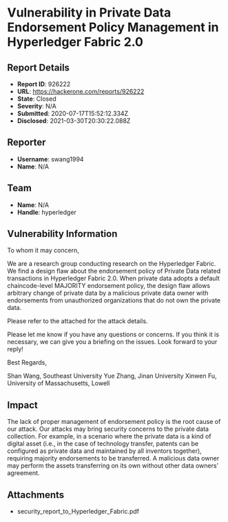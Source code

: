 # Vulnerability in Private Data Endorsement Policy Management in Hyperledger Fabric 2.0

## Report Details
- **Report ID**: 926222
- **URL**: https://hackerone.com/reports/926222
- **State**: Closed
- **Severity**: N/A
- **Submitted**: 2020-07-17T15:52:12.334Z
- **Disclosed**: 2021-03-30T20:30:22.088Z

## Reporter
- **Username**: swang1994
- **Name**: N/A

## Team
- **Name**: N/A
- **Handle**: hyperledger

## Vulnerability Information
To whom it may concern,

We are a research group conducting research on the Hyperledger Fabric. We find a design flaw about the endorsement policy of Private Data related transactions in Hyperledger Fabric 2.0. When private data adopts a default chaincode-level MAJORITY endorsement policy, the design flaw allows arbitrary change of private data by a malicious private data owner with endorsements from unauthorized organizations that do not own the private data. 

Please refer to  the attached for the attack details.

Please let me know if you have any questions or concerns. If you think it is necessary, we can give you a briefing on the issues. Look forward to your reply!

Best Regards,

Shan Wang, Southeast University
Yue Zhang, Jinan University
Xinwen Fu, University of Massachusetts, Lowell

## Impact

The lack of proper management of endorsement policy is the root cause of our attack. Our attacks may bring security concerns to the private data collection. For example, in a scenario where the private data is a kind of digital asset (i.e., in the case of technology transfer, patents can be configured as private data and maintained by all inventors together), requiring majority endorsements to be transferred. A malicious data owner may perform the assets transferring on its own without other data owners’ agreement.

## Attachments
- security_report_to_Hyperledger_Fabric.pdf

